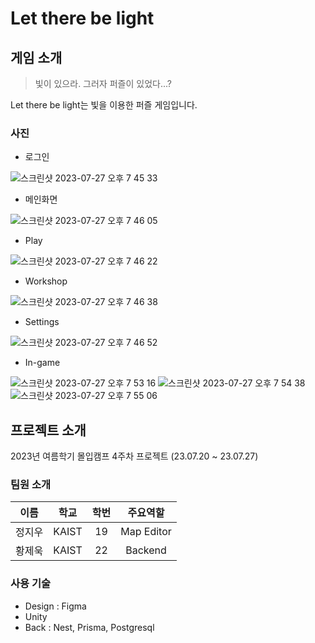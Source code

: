 # Let there be light

## 게임 소개

> 빛이 있으라. 그러자 퍼즐이 있었다...?

Let there be light는 빛을 이용한 퍼즐 게임입니다.

### 사진

- 로그인

![스크린샷 2023-07-27 오후 7 45 33](https://github.com/JeukHwang/madcamp-week4/assets/92910273/fa3041e3-1b51-45dd-9d38-aa4685aea7a2)

- 메인화면

![스크린샷 2023-07-27 오후 7 46 05](https://github.com/JeukHwang/madcamp-week4/assets/92910273/586f3dc0-3bb8-45bc-beb6-7ef8b2f2253e)

- Play

![스크린샷 2023-07-27 오후 7 46 22](https://github.com/JeukHwang/madcamp-week4/assets/92910273/166c4eff-c273-45a9-9453-225a4d23e2fa)

- Workshop

![스크린샷 2023-07-27 오후 7 46 38](https://github.com/JeukHwang/madcamp-week4/assets/92910273/23a99dc5-fc32-4bbb-9580-4817b2eb63a4)

- Settings

![스크린샷 2023-07-27 오후 7 46 52](https://github.com/JeukHwang/madcamp-week4/assets/92910273/488759a8-b494-412d-8d7e-951c8a614cca)

- In-game

![스크린샷 2023-07-27 오후 7 53 16](https://github.com/JeukHwang/madcamp-week4/assets/92910273/450b9faa-7051-4257-98bd-3a9cdcf485b1)
![스크린샷 2023-07-27 오후 7 54 38](https://github.com/JeukHwang/madcamp-week4/assets/92910273/4b4621dc-eb5a-4bb2-9233-b67ddd8bdf89)
![스크린샷 2023-07-27 오후 7 55 06](https://github.com/JeukHwang/madcamp-week4/assets/92910273/c7afd862-b49c-4985-95be-ef05bd3cd91d)

## 프로젝트 소개

2023년 여름학기 몰입캠프 4주차 프로젝트 (23.07.20 ~ 23.07.27)

### 팀원 소개

|  이름  | 학교  | 학번 |   주요역할    |
| :----: | :---: | :--: | :-----------: |
| 정지우 | KAIST  |  19  |  Map Editor  |
| 황제욱 | KAIST |  22  |  Backend  |

### 사용 기술

- Design : Figma
- Unity
- Back : Nest, Prisma, Postgresql
